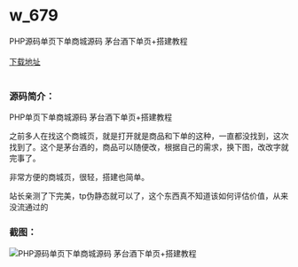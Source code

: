 # w_679
PHP源码单页下单商城源码 茅台酒下单页+搭建教程
<br/></br>
[下载地址](https://www.uuid2.com/679.html "下载地址")
<br/></br>
<h3>源码简介：</h3>
<p>PHP单页下单商城源码 茅台酒下单页+搭建教程<p>
<p>之前多人在找这个商城页，就是打开就是商品和下单的这种，一直都没找到，这次找到了。这个是茅台酒的，商品可以随便改，根据自己的需求，换下图，改改字就完事了。<p>
<p>非常方便的商城页，很轻，搭建也简单。<p>
<p>站长亲测了下完美，tp伪静态就可以了，这个东西真不知道该如何评估价值，从来没流通过的<p>
<h3>截图：</h3>
<img src="https://www.uuid2.com/wp-content/uploads/img/202109/220148c264.jpg" alt="PHP源码单页下单商城源码 茅台酒下单页+搭建教程">

